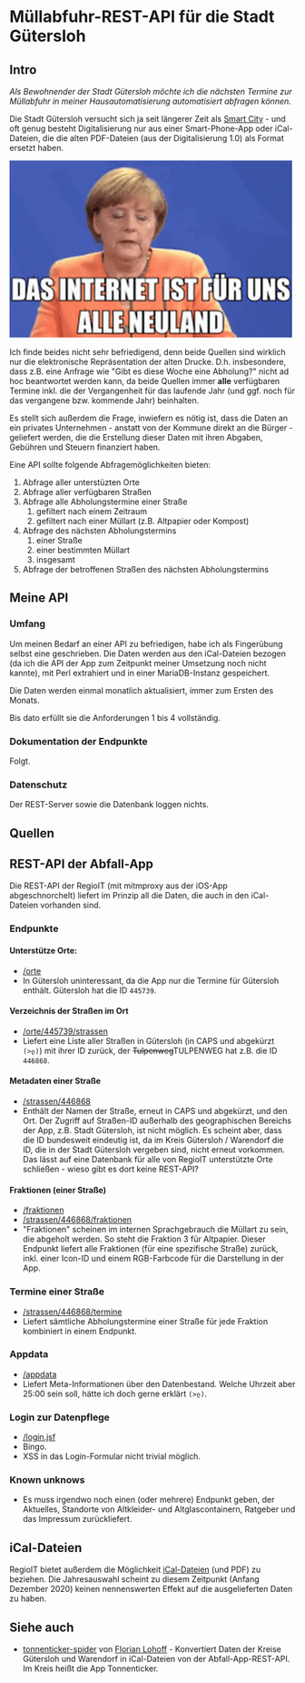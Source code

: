 # Müllabfuhr-REST-API für die Stadt Gütersloh

## Intro

*Als Bewohnender der Stadt Gütersloh möchte ich die nächsten Termine zur Müllabfuhr in meiner Hausautomatisierung automatisiert abfragen können.*

Die Stadt Gütersloh versucht sich ja seit längerer Zeit als [Smart City](https://www.digitaler-aufbruch-guetersloh.de/) - und oft genug besteht Digitalisierung nur aus einer Smart-Phone-App oder iCal-Dateien, die die alten PDF-Dateien (aus der Digitalisierung 1.0) als Format ersetzt haben.

![Das Internet ist für uns alle Neuland!](assets/neuland.gif)

Ich finde beides nicht sehr befriedigend, denn beide Quellen sind wirklich nur die elektronische Repräsentation der alten Drucke. D.h. insbesondere, dass z.B. eine Anfrage wie "Gibt es diese Woche eine Abholung?" nicht ad hoc beantwortet werden kann, da beide Quellen immer **alle** verfügbaren Termine inkl. die der Vergangenheit für das laufende Jahr (und ggf. noch für das vergangene bzw. kommende Jahr) beinhalten.

Es stellt sich außerdem die Frage, inwiefern es nötig ist, dass die Daten an ein privates Unternehmen - anstatt von der Kommune direkt an die Bürger - geliefert werden, die die Erstellung dieser Daten mit ihren Abgaben, Gebühren und Steuern finanziert haben.

Eine API sollte folgende Abfragemöglichkeiten bieten:
1. Abfrage aller unterstüzten Orte
1. Abfrage aller verfügbaren Straßen
1. Abfrage alle Abholungstermine einer Straße
    1. gefiltert nach einem Zeitraum
    1. gefiltert nach einer Müllart (z.B. Altpapier oder Kompost)
1. Abfrage des nächsten Abholungstermins
    1. einer Straße
    1. einer bestimmten Müllart
    1. insgesamt
1. Abfrage der betroffenen Straßen des nächsten Abholungstermins

## Meine API

### Umfang
Um meinen Bedarf an einer API zu befriedigen, habe ich als Fingerübung selbst eine geschrieben. Die Daten werden aus den iCal-Dateien bezogen (da ich die API der App zum Zeitpunkt meiner Umsetzung noch nicht kannte), mit Perl extrahiert und in einer MariaDB-Instanz gespeichert. 

Die Daten werden einmal monatlich aktualisiert, immer zum Ersten des Monats.

Bis dato erfüllt sie die Anforderungen 1 bis 4 vollständig.

### Dokumentation der Endpunkte

Folgt.

### Datenschutz

Der REST-Server sowie die Datenbank loggen nichts.

## Quellen
## REST-API der Abfall-App

Die REST-API der RegioIT (mit mitmproxy aus der iOS-App abgeschnorchelt) liefert im Prinzip all die Daten, die auch in den iCal-Dateien vorhanden sind.

### Endpunkte

#### Unterstütze Orte: 
- [/orte](https://gt2-abfallapp.regioit.de/abfall-app-gt2/rest/orte/)
- In Gütersloh uninteressant, da die App nur die Termine für Gütersloh enthält. Gütersloh hat die ID ``445739``.

#### Verzeichnis der Straßen im Ort
- [/orte/445739/strassen](https://gt2-abfallapp.regioit.de/abfall-app-gt2/rest/orte/445739/strassen)
- Liefert eine Liste aller Straßen in Gütersloh (in CAPS und abgekürzt ``(>ლ)``) mit ihrer ID zurück, der ~~Tulpenweg~~TULPENWEG hat z.B. die ID ``446868``.

#### Metadaten einer Straße 
- [/strassen/446868](https://gt2-abfallapp.regioit.de/abfall-app-gt2/rest/strassen/446868/)
- Enthält der Namen der Straße, erneut in CAPS und abgekürzt, und den Ort. Der Zugriff auf Straßen-ID außerhalb des geographischen Bereichs der App, z.B. Stadt Gütersloh, ist nicht möglich. Es scheint aber, dass die ID bundesweit eindeutig ist, da im Kreis Gütersloh / Warendorf die ID, die in der Stadt Gütersloh vergeben sind, nicht erneut vorkommen. Das lässt auf eine Datenbank für alle von RegioIT unterstützte Orte schließen - wieso gibt es dort keine REST-API?

#### Fraktionen (einer Straße)
- [/fraktionen](https://gt2-abfallapp.regioit.de/abfall-app-gt2/rest/fraktionen)
- [/strassen/446868/fraktionen](https://gt2-abfallapp.regioit.de/abfall-app-gt2/rest/strassen/446868/fraktionen)
- "Fraktionen" scheinen im internen Sprachgebrauch die Müllart zu sein, die abgeholt werden. So steht die Fraktion 3 für Altpapier. Dieser Endpunkt liefert alle Fraktionen  (für eine spezifische Straße) zurück, inkl. einer Icon-ID und einem RGB-Farbcode für die Darstellung in der App.

### Termine einer Straße
- [/strassen/446868/termine](https://gt2-abfallapp.regioit.de/abfall-app-gt2/rest/strassen/446868/termine)
- Liefert sämtliche Abholungstermine einer Straße für jede Fraktion kombiniert in einem Endpunkt.

### Appdata
- [/appdata](https://gt2-abfallapp.regioit.de/abfall-app-gt2/rest/appdata)
- Liefert Meta-Informationen über den Datenbestand. Welche Uhrzeit aber 25:00 sein soll, hätte ich doch gerne erklärt ``(>ლ)``.

### Login zur Datenpflege
- [/login.jsf](https://gt2-abfallapp.regioit.de/abfall-app-gt2/login.jsf)
- Bingo.
- XSS in das Login-Formular nicht trivial möglich.

### Known unknows
- Es muss irgendwo noch einen (oder mehrere) Endpunkt geben, der Aktuelles, Standorte von Altkleider- und Altglascontainern, Ratgeber und das Impressum zurückliefert.

## iCal-Dateien

RegioIT bietet außerdem die Möglichkeit [iCal-Dateien](https://abfallkalender.regioit.de/kalender-gt/) (und PDF) zu beziehen. Die Jahresauswahl scheint zu diesem Zeitpunkt (Anfang Dezember 2020) keinen nennenswerten Effekt auf die ausgelieferten Daten zu haben.

## Siehe auch
- [tonnenticker-spider](https://github.com/flohoff/tonnenticker-spider) von [Florian Lohoff](https://f.zz.de/) - Konvertiert Daten der Kreise Gütersloh und Warendorf in iCal-Dateien von der Abfall-App-REST-API. Im Kreis heißt die App Tonnenticker.